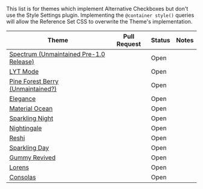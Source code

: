 This list is for themes which implement Alternative Checkboxes but don't use the Style Settings plugin. Implementing the `@container style()` queries will allow the Reference Set CSS to overwrite the Theme's implementation.

| Theme                                                                             | Pull Request | Status | Notes |
| --------------------------------------------------------------------------------- | ------------ | ------ | ----- |
| [Spectrum (Unmaintained Pre-1.0 Release)](https://github.com/wiktoriavh/Spectrum) |              | Open   |       |
| [LYT Mode](https://github.com/nickmilo/LYT-Mode)                                  |              | Open   |       |
| [Pine Forest Berry (Unmaintained?)](https://github.com/Nilahn/pine_forest_berry/) |              | Open   |       |
| [Elegance](https://github.com/Victologo/elegance-theme)                           |              | Open   |       |
| [Material Ocean](https://github.com/dragonwocky/obsidian-material-ocean)          |              | Open   |       |
| [Sparkling Night](https://github.com/isax785/obsidian-sparkling-night)            |              | Open   |       |
| [Nightingale](https://github.com/frank0713/nightingale-obsidian)                  |              | Open   |       |
| [Reshi](https://github.com/contrapasso3/Reshi)                                    |              | Open   |       |
| [Sparkling Day](https://github.com/isax785/obsidian-sparkling-day)                |              | Open   |       |
| [Gummy Revived](https://github.com/WinnerWind/gummy-revived)                      |              | Open   |       |
| [Lorens](https://github.com/lorens-osman-dev/Lorens-Obsidian-Theme)               |              | Open   |       |
| [Consolas](https://github.com/pinei/obsidian-consolas-theme)                      |              | Open   |       |
